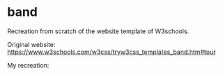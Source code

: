 # band
Recreation from scratch of the website template of W3schools.

Original website: https://www.w3schools.com/w3css/tryw3css_templates_band.htm#tour

My recreation: 
